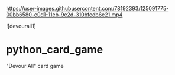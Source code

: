 

https://user-images.githubusercontent.com/78192393/125091775-00bb6580-e0d1-11eb-9e2d-310bfcdb6e21.mp4

![devourall1]
# python_card_game
"Devour All" card game 
